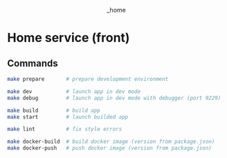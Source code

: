 <p align="center">
  _home
</p>

# Home service (front)

## Commands

```bash
make prepare       # prepare development environment

make dev           # launch app in dev mode
make debug         # launch app in dev mode with debugger (port 9229)

make build         # build app
make start         # launch builded app

make lint          # fix style errors

make docker-build  # build docker image (version from package.json)
make docker-push   # push docker image (version from package.json)
```
